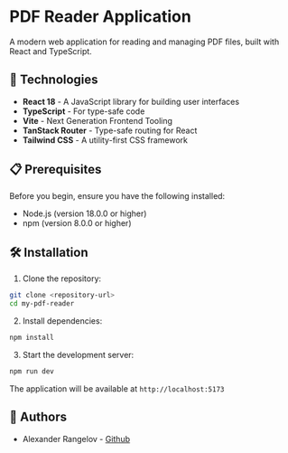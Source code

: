 # PDF Reader Application

A modern web application for reading and managing PDF files, built with React and TypeScript.

## 🚀 Technologies

- **React 18** - A JavaScript library for building user interfaces
- **TypeScript** - For type-safe code
- **Vite** - Next Generation Frontend Tooling
- **TanStack Router** - Type-safe routing for React
- **Tailwind CSS** - A utility-first CSS framework

## 📋 Prerequisites

Before you begin, ensure you have the following installed:

- Node.js (version 18.0.0 or higher)
- npm (version 8.0.0 or higher)

## 🛠️ Installation

1. Clone the repository:

```bash
git clone <repository-url>
cd my-pdf-reader
```

2. Install dependencies:

```bash
npm install
```

3. Start the development server:

```bash
npm run dev
```

The application will be available at `http://localhost:5173`

## 👥 Authors

- Alexander Rangelov - [Github](https://github.com/arangelovv)
